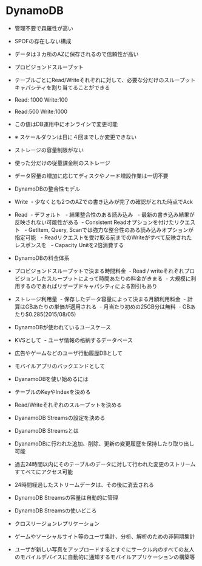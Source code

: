 # DynamoDB
- 管理不要で森羅性が高い
 - SPOFの存在しない構成
 - データは３カ所のAZに保存されるので信頼性が高い
 
- プロビジョンドスループット
 - テーブルごとにRead/Writeそれぞれに対して、必要な分だけのスループットキャパシティを割り当てることができる
 - Read: 1000 Write:100
 - Read:500 Write:1000
 - この値はDB運用中にオンラインで変更可能
 - ※ スケールダウンは日に４回までしか変更できない
 
- ストレージの容量制限がない
 - 使った分だけの従量課金制のストレージ
 - データ容量の増加に応じてディスクやノード増設作業は一切不要
 
- DynamoDBの整合性モデル
 - Write
  - 少なくとも2つのAZでの書き込みが完了の確認がとれた時点でAck
 - Read
  - デフォルト
   - 結果整合性のある読み込み
   - 最新の書き込み結果が反映されない可能性がある
  - Consistent Readオプションを付けたリクエスト
   - GetItem, Query, Scanでは強力な整合性のある読み込みオプションが指定可能
   - Readリクエストを受け取る前までのWriteがすべて反映されたレスポンスを
   - Capacity Unitを2倍消費する
   
- DynamoDBの料金体系
 - プロビジョンドスループットで決まる時間料金
  - Read / writeそれぞれプロビジョンしたスループットによって時間あたりの料金がきまる
  - 大規模に利用するのであればリザーブドキャパシティによる割引もあり
 - ストレージ利用量
  - 保存したデータ容量によって決まる月額利用料金
  - 計算はGBあたりの単価が適用される
  - 月当たり初めの25GB分は無料
  - GBあたり$0.285(2015/08/05)
  
- DynamoDBが使われているユースケース
 - KVSとして
  - ユーザ情報の格納するデータベース
 - 広告やゲームなどのユーザ行動履歴DBとして
 - モバイルアプリのバックエンドとして

- DyanamoDBを使い始めるには
 - テーブルのKeyやIndexを決める
 - Read/Writeそれぞれのスループットを決める
 - DyanamoDB Streamsの設定を決める
 
- DyanamoDB Streamsとは
 - DyanamoDBに行われた追加、削除、更新の変更履歴を保持したり取り出し可能
 - 過去24時間以内にそのテーブルのデータに対して行われた変更のストリームすてべてにアクセス可能
 - 24時間経過したストリームデータは、その後に消去される
 - DynamoDB Streamsの容量は自動的に管理
 
- DynamoDB Streamsの使いどころ
 - クロスリージョンレプリケーション
 - ゲームやソーシャルサイト等のユーザ集計、分析、解析のための非同期集計
 - ユーザが新しい写真をアップロードするとすぐにサークル内のすべての友人のモバイルデバイスに自動的に通知するモバイルアプリケーションの構築等

